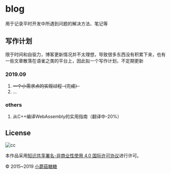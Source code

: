 # blog
用于记录平时开发中所遇到问题的解决方法、笔记等

## 写作计划
限于时间和自驱力，博客更新情况并不太理想，导致很多东西没有积累下来，也有一些文章散落在语雀之类的平台上，因此拟一个写作计划，不定期更新
### 2019.09
1. ~~一个小需求点的实现过程（完成）~~
2. ...
### others
1. 从C++编译WebAssembly的实用指南（翻译中-20%）

## License

![cc](https://i.creativecommons.org/l/by-nc/4.0/88x31.png)

本作品采用[知识共享署名-非商业性使用 4.0 国际许可协议](http://creativecommons.org/licenses/by-nc/4.0/)进行许可。

© 2015~2019 [小蘑菇糖糖](http://www.liusw.net)
